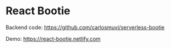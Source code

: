# React Bootie
Backend code: https://github.com/carlosmuvi/serverless-bootie

Demo: https://react-bootie.netlify.com
